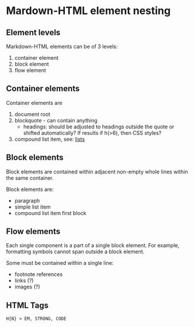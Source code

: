 # Mardown-HTML element nesting

## Element levels 

Markdown-HTML elements can be of 3 levels:
1. container element
2. block element 
3. flow element 

## Container elements 

Container elements are 
1. document root
2. blockquote - can contain anything
    - headings: should be adjusted to headings outside the quote or shifted
      automatically? If results if h(>6), then CSS styles?
3. compound list item, see: [lists](lists.md)

## Block elements 

Block elements are contained within adjacent non-empty whole lines within the
same container.

Block elements are:
- paragraph
- simple list item
- compound list item first block

## Flow elements

Each single component is a part of a single block element. For example,
formatting symbols cannot span outside a block element.

Some must be contained within a single line:
- footnote references
- links (?)
- images (?)

## HTML Tags

    H{N} > EM, STRONG, CODE
